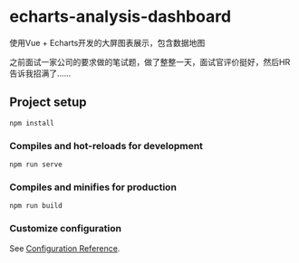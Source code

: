 # echarts-analysis-dashboard
使用Vue + Echarts开发的大屏图表展示，包含数据地图

之前面试一家公司的要求做的笔试题，做了整整一天，面试官评价挺好，然后HR告诉我招满了……

## Project setup
```
npm install
```

### Compiles and hot-reloads for development
```
npm run serve
```

### Compiles and minifies for production
```
npm run build
```

### Customize configuration
See [Configuration Reference](https://cli.vuejs.org/config/).
